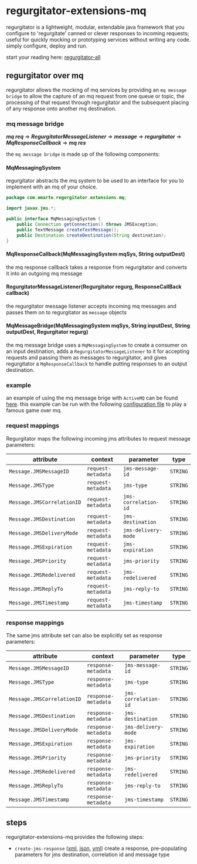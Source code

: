 # regurgitator-extensions-mq

regurgitator is a lightweight, modular, extendable java framework that you configure to 'regurgitate' canned or clever responses to incoming requests; useful for quickly mocking or prototyping services without writing any code. simply configure, deploy and run.

start your reading here: [regurgitator-all](http://github.com/talmeym/regurgitator-all#regurgitator)

## regurgitator over mq

regurgitator allows the mocking of mq services by providing an ``mq message bridge`` to allow the capture of an mq request from one queue or topic, the processing of that request through regurgitator and the subsequent placing of any response onto another mq destination.

### mq message bridge

***mq req*** => ***RegurgitatorMessageListener*** => ***message*** => ***regurgitator*** => ***MqResponseCallback*** => ***mq res***

the ``mq message bridge`` is made up of the following components:

#### MqMessagingSystem

regurgitator abstracts the mq system to be used to an interface for you to implement with an mq of your choice.

```java
package com.emarte.regurgitator.extensions.mq;

import javax.jms.*;

public interface MqMessagingSystem {
	public Connection getConnection() throws JMSException;
	public TextMessage createTextMessage();
	public Destination createDestination(String destination);
}
```

#### MqResponseCallback(MqMessagingSystem mqSys, String outputDest)

the mq response callback takes a response from regurgitator and converts it into an outgoing mq message

#### RegurgitatorMessageListener(Regurgitator regurg, ResponseCallBack callback)

the regurgitator message listener accepts incoming mq messages and passes them on to regurgitator as ``message`` objects

#### MqMessageBridge(MqMessagingSystem mqSys, String inputDest, String outputDest, Regurgitator regurg)

the mq message bridge uses a ``MqMessagingSystem`` to create a consumer on an input destination, adds a ``RegurgitatorMessageListener`` to it for accepting requests and passing them as messages to regurgitator, and gives regurgitator a ``MqResponseCallback`` to handle putting responses to an output destination.

### example

an example of using the mq message brige with ``ActiveMQ`` can be found [here](https://github.com/talmeym/regurgitator-extensions-mq/tree/master/src/test/java/com/emarte/regurgitator/test). this example can be run with the following [configuration file](https://github.com/talmeym/regurgitator-extensions-mq/blob/master/src/test/resources/rock-paper-scissors-over-mq.xml) to play a famous game over mq.

### request mappings

Regurgitator maps the following incoming jms attributes to request message parameters:

|attribute|context|parameter|type|
|---|---|---|---|
|``Message.JMSMessageID``|``request-metadata``|``jms-message-id``|``STRING``|
|``Message.JMSType``|``request-metadata``|``jms-type``|``STRING``|
|``Message.JMSCorrelationID``|``request-metadata``|``jms-correlation-id``|``STRING``|
|``Message.JMSDestination``|``request-metadata``|``jms-destination``|``STRING``|
|``Message.JMSDeliveryMode``|``request-metadata``|``jms-delivery-mode``|``STRING``|
|``Message.JMSExpiration``|``request-metadata``|``jms-expiration``|``STRING``|
|``Message.JMSPriority``|``request-metadata``|``jms-priority``|``STRING``|
|``Message.JMSRedelivered``|``request-metadata``|``jms-redelivered``|``STRING``|
|``Message.JMSReplyTo``|``request-metadata``|``jms-reply-to``|``STRING``|
|``Message.JMSTimestamp``|``request-metadata``|``jms-timestamp``|``STRING``|

### response mappings

The same jms attribute set can also be explicitly set as response parameters:

|attribute|context|parameter|type|
|---|---|---|---|
|``Message.JMSMessageID``|``response-metadata``|``jms-message-id``|``STRING``|
|``Message.JMSType``|``response-metadata``|``jms-type``|``STRING``|
|``Message.JMSCorrelationID``|``response-metadata``|``jms-correlation-id``|``STRING``|
|``Message.JMSDestination``|``response-metadata``|``jms-destination``|``STRING``|
|``Message.JMSDeliveryMode``|``response-metadata``|``jms-delivery-mode``|``STRING``|
|``Message.JMSExpiration``|``response-metadata``|``jms-expiration``|``STRING``|
|``Message.JMSPriority``|``response-metadata``|``jms-priority``|``STRING``|
|``Message.JMSRedelivered``|``response-metadata``|``jms-redelivered``|``STRING``|
|``Message.JMSReplyTo``|``response-metadata``|``jms-reply-to``|``STRING``|
|``Message.JMSTimestamp``|``response-metadata``|``jms-timestamp``|``STRING``|

## steps

regurgitator-extensions-mq provides the following steps:
- ``create-jms-response`` ([xml](https://github.com/talmeym/regurgitator-extensions-mq-xml#create-jms-response), [json](https://github.com/talmeym/regurgitator-extensions-mq-json#create-jms-response), [yml](https://github.com/talmeym/regurgitator-extensions-mq-yml#create-jms-response)) create a response, pre-populating parameters for jms destination, correlation id and message type


